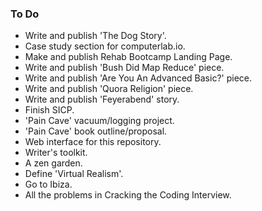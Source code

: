 ### To Do
- Write and publish 'The Dog Story'.
- Case study section for computerlab.io.
- Make and publish Rehab Bootcamp Landing Page.
- Write and publish 'Bush Did Map Reduce' piece.
- Write and publish 'Are You An Advanced Basic?' piece.
- Write and publish 'Quora Religion' piece.
- Write and publish 'Feyerabend' story.
- Finish SICP.
- 'Pain Cave' vacuum/logging project.
- 'Pain Cave' book outline/proposal.
- Web interface for this repository.
- Writer's toolkit.
- A zen garden.
- Define 'Virtual Realism'.
- Go to Ibiza.
- All the problems in Cracking the Coding Interview.

